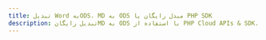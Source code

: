---title: تبدیل Word بهODS، MD به ODS مبدل رایگان یا PHP SDKdescription: تبدیل رایگانMD به ODS با استفاده از PHP Cloud APIs & SDK. همچنین اسناد Microsoft Word و OpenOffice را در Cloud ایجاد، ویرایش و رندر کنید.---